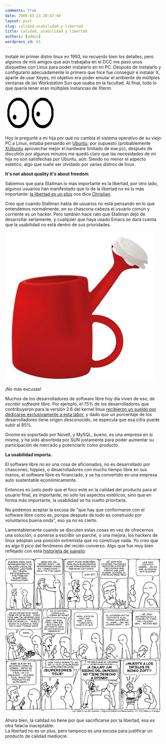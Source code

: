 ```yaml
---
comments: true
date: 2008-03-23 20:47:40
layout: post
slug: calidad-usabilidad-y-libertad
title: Calidad, usabilidad y libertad
authors: [admin]
wordpress_id: 61
---
```


Instalé mi primer distro linux en 1993, no recuerdo bien los detalles, pero algunos de mis amigos que aún trabajaba en el DCC me pasó unos disquettes con Linux para poder instalarlo en mi PC. Después de instalarlo y configurarlo adecuadamente lo primero que hice fue conseguir e instalar X, aparte de usar Xeyes, mi objetivo era poder emular el ambiente de múltples ventanas de las Workstation Sun que usaba en la facultad. Al final, todo lo que quería tener eran múltiples instancias de Xterm.

![Xeyes.png](xeyes.png)

Hoy le pregunté a mi hija por qué no cambia el sistema operativo de su viejo PC a Linux, estaba pensando en [Ubuntu](http://www.ubuntu.org/), por supuesto (probablemente [XUbuntu](http://www.xubuntu.org/para) aprovechar mejor el hardware limitado de ese pc), después de discutirlo por algunos minutos me quedó claro que las necesidades de mi hija no son satisfechas por Ubuntu, aún. Siendo no menor el aspecto estético, algo que suele ser olvidado por varias distros de linux.

**It's not about quality it's about freedom**

Sabemos que para Stallman lo más importante es la libertad, por otro lado, algunos usuarios han manifestado que lo de la libertad no es lo más importante: [la libertad es un plus](http://www.elfrancotirador.cl/2008/03/20/rompiendo-la-maldicion-del-pinguino/) nos dice [Christian](http://www.elfrancotirador.cl/).

Creo que cuando Stallman habla de usuarios no está pensando en lo que entendemos normalmente, en su chascona cabeza el usuario común y corriente es un hacker. Pero también hace rato que Stallman dejó de desarrollar seriamente, y cualquier que haya usado Emacs se dará cuenta que la usabilidad no está dentro de sus prioridades.

![usability-2.jpg](usability-2.jpg)

¡No más excusas!

Muchos de los desarrolladores de software libre hoy día viven de eso, _de escribir software libre_. Por ejemplo, el 75% de los desarrolladores que contribuyeron para la versión 2.6 del kernel linux [recibieron un sueldo por dedicarse exclusivamente a esta labor](http://lwn.net/Articles/222773/), y dado que un porcentaje de los desarrolladores tiene origen desconocido, se especula que esa cifra puede subir al 85%.

Gnome es soportado por Novell, y MySQL, bueno, es una empresa en si misma, y ha sido absorbida por SUN justamente para poder aumentar su participación de mercado y potenciarlo como producto.

**La usabilidad importa.**

El software libre no es una cosa de aficionados, no es desarrollado por chascones, hippies, o desarrolladores con mucho tiempo libre en sus manos, el software libre es financiado, y se ha convertido en una empresa auto sustentable económicamente.

Entonces es justo pedir que el foco esté en la calidad del producto para el usuario final, es importante, no sólo los aspectos estéticos, sino que en forma más importante, la usabilidad se ha vuelto prioritaria.

No podemos aceptar la excusa de "que hay que conformarse con el software libre como es, porque después de todo es construido por voluntarios buena onda", eso ya no es cierto.

Lamentablemente cuando se discuten estas cosas en vez de ofrecernos una solución, o ponerse a escribir un parche, o una mejora, los hackers de linux adoptan una posición extremista que no construye nada. Yo creo que es algo tí
pico del fenómeno del recién converso. Algo que fue muy bien reflejado con esta [historieta de juanelo](http://juaneloonline.blogspot.com/2007/03/las-aventuras-de-juanelo-346.html):

![juanelo346.gif](juanelo346.gif)

Ahora bien, la calidad no tiene por que sacrificarse por la libertad, esa es otra falacia inaceptable.  
La libertad no es un plus, pero tampoco es una excusa para justificar un producto de calidad mediocre.



